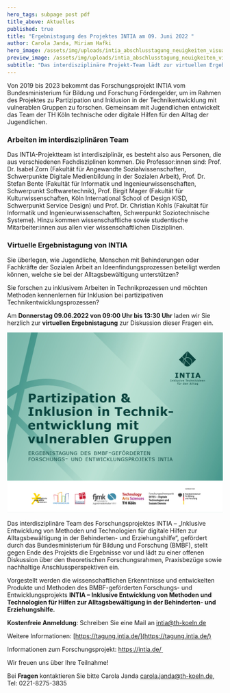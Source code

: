 ```yaml
---
hero_tags: subpage post pdf
title_above: Aktuelles
published: true
title: "Ergebnistagung des Projektes INTIA am 09. Juni 2022 "
author: Carola Janda, Miriam Hafki
hero_image: /assets/img/uploads/intia_abschlusstagung_neuigkeiten_visual.jpg
preview_image: /assets/img/uploads/intia_abschlusstagung_neuigkeiten_visual.jpg
subtitle: "Das interdisziplinäre Projekt-Team lädt zur virtuellen Ergebnistagung ein. "
---
```


<!--StartFragment-->

Von 2019 bis 2023 bekommt das Forschungsprojekt INTIA vom Bundesministerium für Bildung und Forschung Fördergelder, um im Rahmen des Projektes zu Partizipation und Inklusion in der Technikentwicklung mit vulnerablen Gruppen zu forschen. Gemeinsam mit Jugendlichen entwickelt das Team der TH Köln technische oder digitale Hilfen für den Alltag der Jugendlichen.

### Arbeiten im interdisziplinären Team 

Das INTIA-Projektteam ist interdisziplinär, es besteht also aus Personen, die aus verschiedenen Fachdisziplinen kommen. Die Professor:innen sind: Prof. Dr. lsabel Zorn (Fakultät für Angewandte Sozialwissenschaften, Schwerpunkte Digitale Medienbildung in der Sozialen Arbeit), Prof. Dr. Stefan Bente (Fakultät für Informatik und Ingenieurwissenschaften, Schwerpunkt Softwaretechnik), Prof. Birgit Mager (Fakultät für Kulturwissenschaften, Köln lnternational School of Design KISD, Schwerpunkt Service Design) und Prof. Dr. Christian Kohls (Fakultät für lnformatik und lngenieurwissenschaften, Schwerpunkt Soziotechnische Systeme). Hinzu kommen wissenschaftliche sowie studentische Mitarbeiter:innen aus allen vier wissenschaftlichen Disziplinen.

### **Virtuelle Ergebnistagung von INTIA** 

Sie überlegen, wie Jugendliche, Menschen mit Behinderungen oder Fachkräfte der Sozialen Arbeit an Ideenfindungsprozessen beteiligt werden können, welche sie bei der Alltagsbewältigung unterstützen?

Sie forschen zu inklusivem Arbeiten in Technikprozessen und möchten Methoden kennenlernen für Inklusion bei partizipativen Technikentwicklungsprozessen?

Am **Donnerstag 09.06.2022 von 09:00 Uhr bis 13:30 Uhr** laden wir Sie herzlich zur **virtuellen Ergebnistagung** zur Diskussion dieser Fragen ein.

![Am 09. Juni 2022 findet die Ergebnistagung des Projektes INTIA statt.](/assets/img/uploads/intia_abschlusstagung_neuigkeiten_visual.jpg "Die virtuelle Ergebnistagung des Projektes INTIA findet am 09. Juni 2022 statt.")

Das interdisziplinäre Team des Forschungsprojektes INTIA – „Inklusive Entwicklung von Methoden und Technologien für digitale Hilfen zur Alltagsbewältigung in der Behinderten- und Erziehungshilfe“, gefördert durch das Bundesministerium für Bildung und Forschung (BMBF), stellt gegen Ende des Projekts die Ergebnisse vor und lädt zu einer offenen Diskussion über den theoretischen Forschungsrahmen, Praxisbezüge sowie nachhaltige Anschlussperspektiven ein.

Vorgestellt werden die wissenschaftlichen Erkenntnisse und entwickelten Produkte und Methoden des BMBF-geförderten Forschungs- und Entwicklungsprojekts **INTIA – Inklusive Entwicklung von Methoden und Technologien für Hilfen zur Alltagsbewältigung in der Behinderten- und Erziehungshilfe.**

**Kostenfreie Anmeldung**: Schreiben Sie eine Mail an [intia@th-koeln.de](mailto:intia@th-koeln.de)

Weitere Informationen: [https://tagung.intia.de/](https://tagung.intia.de/)

Informationen zum Forschungsprojekt: <https://intia.de/>[ ](https://dites.web.th-koeln.de/forschung/projekte/intia/)

Wir freuen uns über Ihre Teilnahme!

Bei **Fragen** kontaktieren Sie bitte Carola Janda [<carola.janda@th-koeln.de>](mailto:carola.janda@th-koeln.de),  Tel: 0221-8275-3835

<!--EndFragment-->
